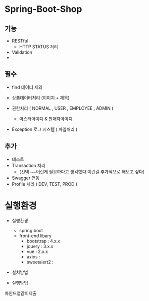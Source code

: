 

# Spring-Boot-Shop


## 기능

- RESTful
    - HTTP STATUS 처리
- Validation
- 

## 필수

- find 데이터 제외
- 상품데이터처리 (이미지 + 제목)

- 권한처리 ( NORMAL , USER , EMPLOYEE , ADMIN )
    - 마스터아이디 & 판매자아이디
- Exception 로그 시스템 ( 파일처리 )

## 추가

- 테스트
- Transaction 처리 
    - (선택 ~~이런게 필요하다고 생각했다 이런걸 추가적으로 해보고 싶다)
- Swagger 연동
- Profile 처리 ( DEV, TEST, PROD )


# 실행환경 

- 실행환경
    - spring boot
    - front-end libary
        - bootstrap : 4.x.x
        - jquery : 3.x.x
        - vue : 2.x.x
        - axios : 
        - sweetalert2 : 

- 설치방법



    
- 실행방법



마인드맵같이제출